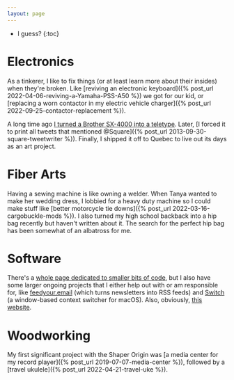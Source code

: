 ```yaml
---
layout: page
---
```


* I guess?
{:toc}

# Electronics

As a tinkerer, I like to fix things (or at least learn more about their insides) when they're broken. Like [reviving an electronic keyboard]({% post_url 2022-04-06-reviving-a-Yamaha-PSS-A50 %}) we got for our kid, or [replacing a worn contactor in my electric vehicle charger]({% post_url 2022-09-25-contactor-replacement %}).

A long time ago [I turned a Brother SX-4000 into a teletype](http://numist.net/post/2010/project-typewriter.html). Later, [I forced it to print all tweets that mentioned @Square]({% post_url 2013-09-30-square-tweetwriter %}). Finally, I shipped it off to Quebec to live out its days as an art project.<!-- TODO -->

# Fiber Arts

Having a sewing machine is like owning a welder. When Tanya wanted to make her wedding dress, I lobbied for a heavy duty machine so I could make stuff like [better motorcycle tie downs]({% post_url 2022-03-16-cargobuckle-mods %}). I also turned my high school backback into a hip bag recently but haven't written about it. The search for the perfect hip bag has been somewhat of an albatross for me.

# Software

There's a [whole page dedicated to smaller bits of code](code), but I also have some larger ongoing projects that I either help out with or am responsible for, like [feedyour.email](2022-02-17-feedyour.email) (which turns newsletters into RSS feeds) and  [Switch](switch) (a window-based context switcher for macOS). Also, obviously, [this website](/colophon).

# Woodworking

My first significant project with the Shaper Origin was [a media center for my record player]({% post_url 2019-07-07-media-center %}), followed by a [travel ukulele]({% post_url 2022-04-21-travel-uke %}).
